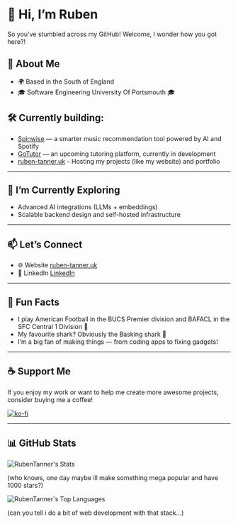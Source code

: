 # 👋 Hi, I’m Ruben

So you've stumbled across my GitHub! Welcome, I wonder how you got here?!

## 🚀 About Me
- 🌍 Based in the South of England
- 🎓 Software Engineering University Of Portsmouth 🎓

## 🛠️ Currently building:
- [Spinwise](spinwise.app) — a smarter music recommendation tool powered by AI and Spotify
- [GoTutor](gotutor.uk) — an upcoming tutoring platform, currently in development
- [ruben-tanner.uk](https://ruben-taner.uk) - Hosting my projects (like my website) and portfolio

---

## 🌱 I’m Currently Exploring
- Advanced AI integrations (LLMs + embeddings)
- Scalable backend design and self-hosted infrastructure
---

## 📫 Let’s Connect 
- 🌐 Website [ruben-tanner.uk](https://ruben-tanner.uk)
- 💼 LinkedIn [LinkedIn](https://www.linkedin.com/in/ruben-tanner-75a03321a/)

---

## 🏈 Fun Facts
- I play American Football in the BUCS Premier division and BAFACL in the SFC Central 1 Division 🏈
- My favourite shark? Obviously the Basking shark 🦈
- I’m a big fan of making things — from coding apps to fixing gadgets!

---

## ☕ Support Me
If you enjoy my work or want to help me create more awesome projects, consider buying me a coffee!

[![ko-fi](https://ko-fi.com/img/githubbutton_sm.svg)](https://ko-fi.com/G2G118SIB1)

---

## 📊 GitHub Stats

![RubenTanner's Stats](https://github-readme-stats.vercel.app/api?username=RubenTanner&theme=bear&show_icons=true&hide_border=true&count_private=true)

(who knows, one day maybe ill make something mega popular and have 1000 stars?)

![RubenTanner's Top Languages](https://github-readme-stats.vercel.app/api/top-langs/?username=RubenTanner&theme=bear&show_icons=true&hide_border=true&layout=compact)

(can you tell i do a bit of web development with that stack...)
